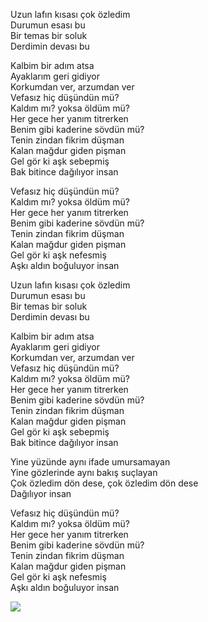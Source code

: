 <p>Uzun lafın kısası çok özledim<br>
Durumun esası bu<br>
Bir temas bir soluk<br>
Derdimin devası bu</p>

<p>Kalbim bir adım atsa<br>
Ayaklarım geri gidiyor<br>
Korkumdan ver, arzumdan ver<br>
Vefasız hiç düşündün mü?<br>
Kaldım mı? yoksa öldüm mü?<br>
Her gece her yanım titrerken<br>
Benim gibi kaderine sövdün mü?<br>
Tenin zindan fikrim düşman<br>
Kalan mağdur giden pişman<br>
Gel gör ki aşk sebepmiş<br>
Bak bitince dağılıyor insan</p>

<p>Vefasız hiç düşündün mü?<br>
Kaldım mı? yoksa öldüm mü?<br>
Her gece her yanım titrerken<br>
Benim gibi kaderine sövdün mü?<br>
Tenin zindan fikrim düşman<br>
Kalan mağdur giden pişman<br>
Gel gör ki aşk nefesmiş<br>
Aşkı aldın boğuluyor insan</p>

<p>Uzun lafın kısası çok özledim<br>
Durumun esası bu<br>
Bir temas bir soluk<br>
Derdimin devası bu</p>

<p>Kalbim bir adım atsa<br>
Ayaklarım geri gidiyor<br>
Korkumdan ver, arzumdan ver<br>
Vefasız hiç düşündün mü?<br>
Kaldım mı? yoksa öldüm mü?<br>
Her gece her yanım titrerken<br>
Benim gibi kaderine sövdün mü?<br>
Tenin zindan fikrim düşman<br>
Kalan mağdur giden pişman<br>
Gel gör ki aşk sebepmiş<br>
Bak bitince dağılıyor insan</p>

<p>Yine yüzünde aynı ifade umursamayan<br>
Yine gözlerinde aynı bakış suçlayan<br>
Çok özledim dön dese, çok özledim dön dese<br>
Dağılıyor insan</p>

<p>Vefasız hiç düşündün mü?<br>
Kaldım mı? yoksa öldüm mü?<br>
Her gece her yanım titrerken<br>
Benim gibi kaderine sövdün mü?<br>
Tenin zindan fikrim düşman<br>
Kalan mağdur giden pişman<br>
Gel gör ki aşk nefesmiş<br>
Aşkı aldın boğuluyor insan</p>

![](https://64.media.tumblr.com/fe95771b8b821abf95d48363b3c1c805/6cbd1d23277a120d-07/s400x600/e1f32cfcbec7cbb888202baab1b8b6fdc67c9678.jpg)
